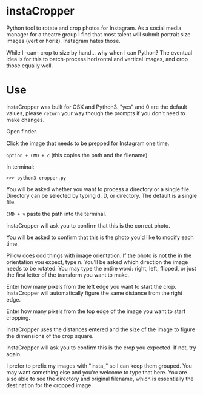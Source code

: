 # instaCropper
Python tool to rotate and crop photos for Instagram. As a social media manager for a theatre group I find that most talent will submit portrait size images (vert or horiz). Instagram hates those. 

While I -can- crop to size by hand... why when I can Python? The eventual idea is for this to batch-process horizontal and vertical images, and crop those equally well. 


# Use
instaCropper was built for OSX and Python3. "yes" and 0 are the default values, please `return` your way though the prompts if you don't need to make changes.

Open finder.

Click the image that needs to be prepped for Instagram one time.

`option + CMD + c` (this copies the path and the filename)

In terminal: 

`>>> python3 cropper.py`

You will be asked whether you want to process a directory or a single file. Directory can be selected by typing d, D, or directory. The default is a single file. 

`CMD + v` paste the path into the terminal.

instaCropper will ask you to confirm that this is the correct photo.

You will be asked to confirm that this is the photo you'd like to modify each time.

Pillow does odd things with image orientation. If the photo is not the in the orientation you expect, type n. You'll be asked which direction the image needs to be rotated. You may type the entire word: right, left, flipped, or just the first letter of the transform you want to make. 

Enter how many pixels from the left edge you want to start the crop. InstaCropper will automatically figure the same distance from the right edge.

Enter how many pixels from the top edge of the image you want to start cropping. 

instaCropper uses the distances entered and the size of the image to figure the dimensions of the crop square. 

instaCropper will ask you to confirm this is the crop you expected. If not, try again. 


I prefer to prefix my images with "insta_" so I can keep them grouped. You may want something else and you're welcome to type that here. You are also able to see the directory and original filename, which is essentially the destination for the cropped image. 